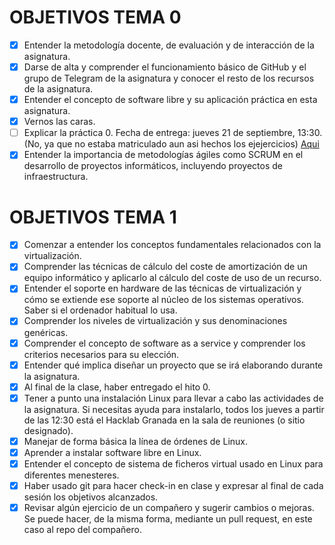 # OBJETIVOS TEMA 0
- [x] Entender la metodología docente, de evaluación y de interacción de la asignatura.  
- [x] Darse de alta y comprender el funcionamiento básico de GitHub y el grupo de Telegram de la asignatura y conocer el resto de los recursos de la asignatura.  
- [x] Entender el concepto de software libre y su aplicación práctica en esta asignatura.  
- [x] Vernos las caras.  
- [ ] Explicar la práctica 0. Fecha de entrega: jueves 21 de septiembre, 13:30.(No, ya que no estaba matriculado aun asi hechos los ejejercicios) [Aqui](https://github.com/CharlySM/IV-CarlosSanchezMartinez/blob/master/EjerciciosTema1.md)  
- [x] Entender la importancia de metodologías ágiles como SCRUM en el desarrollo de proyectos informáticos, incluyendo proyectos de infraestructura.   
  
# OBJETIVOS TEMA 1  
- [x] Comenzar a entender los conceptos fundamentales relacionados con la virtualización.  
- [x] Comprender las técnicas de cálculo del coste de amortización de un equipo informático y aplicarlo al cálculo del coste de uso de un recurso.  
- [x] Entender el soporte en hardware de las técnicas de virtualización y cómo se extiende ese soporte al núcleo de los sistemas operativos. Saber si el ordenador habitual lo usa.  
- [x] Comprender los niveles de virtualización y sus denominaciones genéricas.  
- [x] Comprender el concepto de software as a service y comprender los criterios necesarios para su elección.  
- [x] Entender qué implica diseñar un proyecto que se irá elaborando durante la asignatura.  
- [x] Al final de la clase, haber entregado el hito 0.  
- [x] Tener a punto una instalación Linux para llevar a cabo las actividades de la asignatura. Si necesitas ayuda para instalarlo, todos los jueves a partir de las 12:30 está el Hacklab Granada en la sala de reuniones (o sitio designado).  
- [x] Manejar de forma básica la línea de órdenes de Linux.  
- [x] Aprender a instalar software libre en Linux.  
- [x] Entender el concepto de sistema de ficheros virtual usado en Linux para diferentes menesteres.  
- [x] Haber usado git para hacer check-in en clase y expresar al final de cada sesión los objetivos alcanzados.  
- [x] Revisar algún ejercicio de un compañero y sugerir cambios o mejoras. Se puede hacer, de la misma forma, mediante un pull request, en este caso al repo del compañero.  
